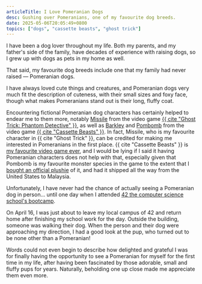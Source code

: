 ```yaml
---
articleTitle: I Love Pomeranian Dogs
desc: Gushing over Pomeranians, one of my favourite dog breeds.
date: 2025-05-06T20:05:49+0800
topics: ["dogs", "cassette beasts", "ghost trick"]
---
```

I have been a dog lover throughout my life. Both my parents, and my father's side of the family, have decades of experience with raising dogs, so I grew up with dogs as pets in my home as well.

That said, my favourite dog breeds include one that my family had never raised — Pomeranian dogs.

I have always loved cute things and creatures, and Pomeranian dogs very much fit the description of cuteness, with their small sizes and foxy face, though what makes Pomeranians stand out is their long, fluffy coat.

Encountering fictional Pomeranian dog characters has certainly helped to endear me to them more, notably [Missile](https://en.wikipedia.org/wiki/Missile_(Ghost_Trick)) from the video game [{{ cite "Ghost Trick: Phantom Detective" }}](https://en.wikipedia.org/wiki/Ghost_Trick:_Phantom_Detective), as well as [Barkley](https://wiki.cassettebeasts.com/wiki/Barkley) and [Pombomb](https://wiki.cassettebeasts.com/wiki/Pombomb) from the video game [{{ cite "Cassette Beasts" }}](https://www.cassettebeasts.com/). In fact, Missile, who is my favourite character in {{ cite "Ghost Trick" }}, can be credited for making me interested in Pomeranians in the first place. {{ cite "Cassette Beasts" }} is [my favourite video game ever](/shrines/cassettebeasts/), and I would be lying if I said it having Pomeranian characters does not help with that, especially given that Pombomb is my favourite monster species in the game to the extent that I [bought an official plushie](2023-10-13-my-cassette-beasts-pombomb-plushie-arrived.md) of it, and had it shipped all the way from the United States to Malaysia.

Unfortunately, I have never had the chance of actually seeing a Pomeranian dog in person... until one day when I attended [42 the computer science school's bootcamp](2025-05-04-42-piscine-completed.md).

On April 16, I was just about to leave my local campus of 42 and return home after finishing my school work for the day. Outside the building, someone was walking their dog. When the person and their dog were approaching my direction, I had a good look at the pup, who turned out to be none other than a Pomeranian!

Words could not even begin to describe how delighted and grateful I was for finally having the opportunity to see a Pomeranian for myself for the first time in my life, after having been fascinated by those adorable, small and fluffy pups for years. Naturally, beholding one up close made me appreciate them even more.

